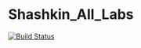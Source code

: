 # Shashkin_All_Labs

[![Build Status](https://travis-ci.org/3817061ShashkinEV/381706-1_Shashkin_All_projects.svg?branch=master)](https://travis-ci.org/3817061ShashkinEV/381706-1_Shashkin_All_projects)

